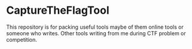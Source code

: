 # CaptureTheFlagTool
This repository is for packing useful tools maybe of them online tools or someone who writes. Other tools writing from me during CTF problem or competition.
